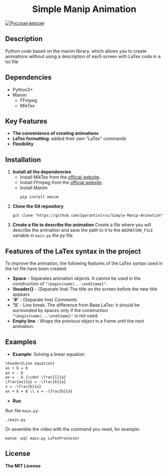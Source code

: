 <h1 align="center">Simple Manip Animation</h1>

[![Русская версия](https://img.shields.io/badge/Русская%20версия-blue)](README_RU.md)

<h2>Description</h2>

Python code based on the manim library, which allows you to create animations without using a description of each screen with LaTex code in a txt file

<h2>Dependencies</h2>

* Python3+
* Manim
  * FFmpeg
  * MikTex


<h2>Key Features</h2>

* **The convenience of creating animations**
* **LaTex formatting**: added their own "LaTex" commands
* **Flexibility**

<h2>Installation</h2>

1. **Install all the dependencies**
   * Install MikTex from the <a href="https://miktex.org/download">official website</a>.
   * Install FFmpeg from the <a href="https://ffmpeg.org/download.html">official website</a>.
   * Install Manim
     ```ssh
     pip install manim
     ```
2. **Clone the Git repository**
   ```shh
   git clone "https://github.com/Igorantivirus/Simple-Manip-Animation"
   ```
3. **Create a file to describe the animation**
   Create a file where you will describe the animation and save the path to it to the `ANIMATION_FILE` variable in `main.py` the py file

<h2>Features of the LaTex syntax in the project</h2>

To improve the animation, the following features of the LaTex syntax used in the txt file have been created:
* **Space** - Separates animation objects. It cannot be used in the construction of `"\begin(name)...\end{name}"`.
* **\header{}** - (Separate line) The title on the screen before the new title appears
* **'#'** - (Separate line) Comments
* **'\\\\'** - Line break. The difference from Base LaTex: it should be surrounded by spaces only if the construction `"\begin(name)...\end{name}"` is not used.
* **Empty line** - Wraps the previous object in a frame until the next animation.

<h2>Examples</h2>

* **Example**: Solving a linear equation

``` txt
\header{Line equation}
ax + b = 0
ax = - b
ax = - b |\cdot \frac{1}{a}
\frac{ax}{a} = -\frac{b}{a}
x = -\frac{b}{a}
ax + b = 0 \\ x = -\frac{b}{a}

```
* **Run**

Run file `main.py`:
```ssh
./main.py
```

Or assemble the video with the command you need, for example:
```ssh
manim -pql main.py LaTexProcessor
```

<h2>License</h2>

**The MIT License**
